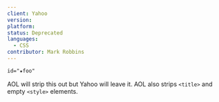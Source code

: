 ```yaml
---
client: Yahoo
version:
platform:
status: Deprecated
languages:
  - CSS
contributor: Mark Robbins
---
```


```css
id="★foo"
```

AOL will strip this out but Yahoo will leave it. AOL also strips `<title>` and empty `<style>` elements.

